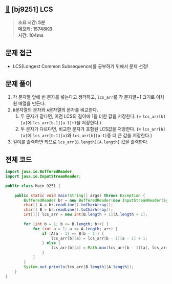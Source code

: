 ## [🍅](https://www.acmicpc.net/problem/9251) [bj9251] LCS

> **소요 시간: 5분<br>
> 메모리: 15748KB<br>
> 시간: 104ms**
## 문제 접근
- LCS(Longest Common Subsequence)를 공부하기 위해서 문제 선정!
## 문제 풀이

1. 각 문자열 앞에 빈 문자를 넣는다고 생각하고, `lcs_arr`를 각 문자열+1 크기로 이차원 배열을 만든다.
2. `B`문자열의 문자와 `A`문자열의 문자를 비교한다.
	1. 두 문자가 같다면, 이전 LCS의 길이에 1을 더한 값을 저장한다. (= `lcs_arr[b][a]`에 `lcs_arr[b-1][a-1]+1`을 저장한다.)
	2. 두 문자가 다르다면, 비교한 문자가 포함된 LCS값을 저장한다. (= `lcs_arr[b][a]`에 `lcs_arr[b-1][a]`와 `lcs_arr[b][a-1]`중 더 큰 값을 저장한다.)
3. 길이를 출력하면 되므로 `lcs_arr[B.length][A.length]` 값을 출력한다.
## 전체 코드

```java
import java.io.BufferedReader;  
import java.io.InputStreamReader;  
  
public class Main_9251 {  
  
    public static void main(String[] args) throws Exception {  
        BufferedReader br = new BufferedReader(new InputStreamReader(System.in));  
        char[] A = br.readLine().toCharArray();  
        char[] B = br.readLine().toCharArray();  
        int[][] lcs_arr = new int[B.length + 1][A.length + 1];  
  
        for (int b = 1; b <= B.length; b++) {  
            for (int a = 1; a <= A.length; a++) {  
                if (A[a - 1] == B[b - 1]) {  
                    lcs_arr[b][a] = lcs_arr[b - 1][a - 1] + 1;  
                } else {  
                    lcs_arr[b][a] = Math.max(lcs_arr[b - 1][a], lcs_arr[b][a - 1]);  
                }  
            }  
        }  
        System.out.println(lcs_arr[B.length][A.length]);  
    }  
}
```
